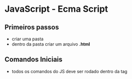 # JavaScript - Ecma Script

## Primeiros passos

- criar uma pasta
- dentro da pasta criar um arquivo **.html**

## Comandos Iniciais

- todos os comandos do JS deve ser rodado dentro da tag **<script>**
- a tag **<script>** deve ficar dentro da tag **body**
- JS não mais exige **';'** no final para fechar o comando  
  
- abrir uma janela de alerta:

```jsx
window.alert('mensagem')
```

- abrir uma janela de confirmação:

```jsx
window.confirm('mensagem')
```

- abrir uma janela de input:

```jsx
window.prompt('Qual é seu nome?')
```
